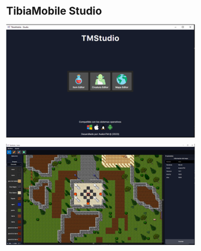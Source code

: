 # TibiaMobile Studio

![Main](/images/tmstudio_mainscreen.png)

![Main](/images/tmstudio_screen1.png)
